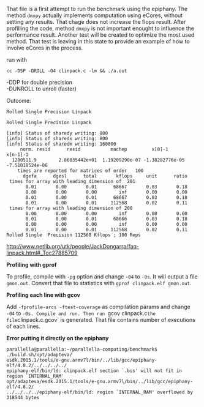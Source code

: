 That file is a first attempt to run the benchmark using the epiphany. The
method `dmxpy` actually implements computation using eCores, without setting
any results. That chage does not increase the flops result. After profilling the
code, method `dmxpy` is not important enought to influence the performance result.
Another test will be created to optimize the most used method. That test is leaving
in this state to provide an example of how to involve eCores in the process.


run with

```
cc -DSP -DROLL -O4 clinpack.c -lm && ./a.out
```

-DDP for double precision  
-DUNROLL to unroll (faster)

Outcome:

```
Rolled Single Precision Linpack

Rolled Single Precision Linpack

[info] Status of sharedy writing: 800
[info] Status of sharedx writing: 800
[info] Status of sharedm writing: 160800
     norm. resid      resid           machep         x[0]-1        x[n-1]-1
  1200511.9        2.86035442e+01  1.19209290e-07 -1.38282776e-05 -7.51018524e-06
    times are reported for matrices of order   100
      dgefa      dgesl      total       kflops     unit      ratio
 times for array with leading dimension of  201
       0.01       0.00       0.01      68667       0.03       0.18
       0.00       0.00       0.00        inf       0.00       0.00
       0.01       0.00       0.01      68667       0.03       0.18
       0.01       0.00       0.01     112568       0.02       0.11
 times for array with leading dimension of 200
       0.00       0.00       0.00        inf       0.00       0.00
       0.01       0.00       0.01      68666       0.03       0.18
       0.00       0.00       0.00        inf       0.00       0.00
       0.01       0.00       0.01     112568       0.02       0.11
Rolled Single  Precision 112568 Kflops ; 100 Reps
```

http://www.netlib.org/utk/people/JackDongarra/faq-linpack.html#_Toc27885709

**Profiling with gprof**

To profile, compile with `-pg` option and change `-04` to `-0s`. It will output
a file `gmon.out`. Convert that file to statistics with `gprof clinpack.elf gmon.out`.

**Profiling each line with gcov**

Add `-fprofile-arcs -ftest-coverage` as compilation params and change `-04` to `-0s.
Compile and run. Then run `gcov clinpack.c` the file `clinpack.c.gcov` is generated.
That file contains number of executions of each lines.

**Error putting it directly on the epiphany**
```
parallella@parallella:~/parallella-computing/benchmark$ ./build.sh/opt/adapteva/
esdk.2015.1/tools/e-gnu.armv7l/bin/../lib/gcc/epiphany-elf/4.8.2/../../../../
epiphany-elf/bin/ld: clinpack.elf section `.bss' will not fit in region `INTERNAL_RAM'
opt/adapteva/esdk.2015.1/tools/e-gnu.armv7l/bin/../lib/gcc/epiphany-elf/4.8.2/
../../../../epiphany-elf/bin/ld: region `INTERNAL_RAM' overflowed by 318544 bytes
```
